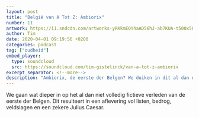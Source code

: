 ```yaml
---
layout: post
title: "België van A Tot Z: Ambiorix"
number: 11
artwork: https://i1.sndcdn.com/artworks-yRKkmEOYhaAD56hJ-ab7KUA-t500x500.jpg
author: Tim
date: 2020-04-01 09:19:56 +0200
categories: podcast
tag: ["oudheid"]
embed_player:
  type: soundcloud
  src: https://soundcloud.com/tim-gistelinck/van-a-tot-z-ambiorix
excerpt_separator: <!--more-->
description: "Ambiorix, de eerste der Belgen? We duiken in dit al dan niet volledig fictieve verleden, ook Julius Caesar passeert de revue."
---
```

We gaan wat dieper in op het al dan niet volledig fictieve verleden van de eerste der Belgen. Dit resulteert in een aflevering vol listen, bedrog, veldslagen en een zekere Julius Caesar.